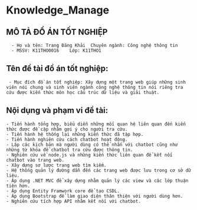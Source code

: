 # Knowledge_Manage

## MÔ TẢ ĐỒ ÁN TỐT NGHIỆP
      - Họ và tên: Trang Đăng Khải	Chuyên ngành: Công nghệ thông tin
      - MSSV: K11THO0016	Lớp: K11THO1
## Tên đề tài đồ án tốt nghiệp:
     - Mục đích đồ án tốt nghiệp: Xây dựng một trang web giúp những sinh viên nói chung và sinh viên ngành công nghệ thông tin nói riêng tra cứu được kiến thức môn học cấu trúc dữ liệu và giải thuật.
## Nội dụng và phạm vi đề tài:
    - Tiến hành tổng hợp, biểu diễn những mối quan hệ liên quan đến kiến thức được đề cập nhằm gợi ý cho người tra cứu.
    - Tiến hành hệ thống lại những kiến thức đã tập hợp.
    - Tiến hành nghiên cứu cách chatbot hoạt động.
    - Lập các kịch bản mà người dùng có thể nhắn với chatbot cũng như những từ khóa để chatbot tra cứu được thông tin.
    - Nghiên cứu về node.js và những kiến thức liên quan để kết nối chatbot vào trang web.
    - Xây dựng sơ lược trang web tìm kiếm.
    - Hệ thống quản lý đường dẫn đến các trang web được lưu trong cơ sở dữ liệu.
    - Áp dụng .NET MVC để xây dựng nhằm quản lý các view và các lớp thuận tiện hơn.
    - Áp dụng Entity Framwork core để tạo CSDL.
    - Áp dụng Bootstrap để làm giao diện thân thiện với người dùng hơn.
    - Nghiên cứu tích hợp API nhằm kết nối với chatbot.
